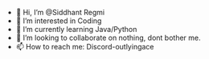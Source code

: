 - 👋 Hi, I’m @Siddhant Regmi
- 👀 I’m interested in Coding
- 🌱 I’m currently learning Java/Python
- 💞️ I’m looking to collaborate on nothing, dont bother me.
- 📫 How to reach me: Discord-outlyingace

<!---
OutlyingAce/OutlyingAce is a ✨ special ✨ repository because its `README.md` (this file) appears on your GitHub profile.
You can click the Preview link to take a look at your changes.
--->
